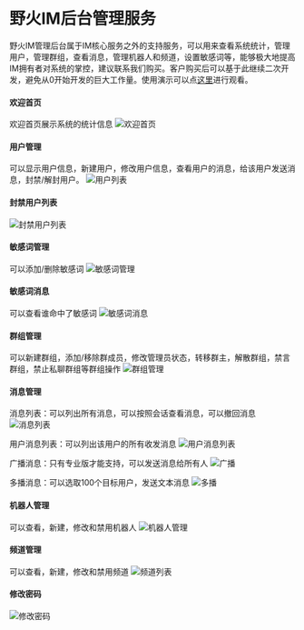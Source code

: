 # 野火IM后台管理服务
野火IM管理后台属于IM核心服务之外的支持服务，可以用来查看系统统计，管理用户，管理群组，查看消息，管理机器人和频道，设置敏感词等，能够极大地提高IM拥有者对系统的掌控，建议联系我们购买。客户购买后可以基于此继续二次开发，避免从0开始开发的巨大工作量。使用演示可以点[这里](https://www.bilibili.com/video/BV1FK41157oa)进行观看。

#### 欢迎首页
欢迎首页展示系统的统计信息
![欢迎首页](https://static.wildfirechat.cn/home2.png)

#### 用户管理
可以显示用户信息，新建用户，修改用户信息，查看用户的消息，给该用户发送消息，封禁/解封用户。
![用户列表](https://static.wildfirechat.cn/user-list.png)

#### 封禁用户列表
![封禁用户列表](https://static.wildfirechat.cn/blocked-user-list.png)

#### 敏感词管理
可以添加/删除敏感词
![敏感词管理](https://static.wildfirechat.cn/sensitive-word-list-2.png)

#### 敏感词消息
可以查看谁命中了敏感词
![敏感词消息](https://static.wildfirechat.cn/sensitive-word-match-2.png)

#### 群组管理
可以新建群组，添加/移除群成员，修改管理员状态，转移群主，解散群组，禁言群组，禁止私聊群组等群组操作
![群组管理](https://static.wildfirechat.cn/group-list-2.png)

#### 消息管理
消息列表：可以列出所有消息，可以按照会话查看消息，可以撤回消息
![消息列表](https://static.wildfirechat.cn/message-list-2.png)

用户消息列表：可以列出该用户的所有收发消息
![用户消息列表](https://static.wildfirechat.cn/user-message-list-2.png)

广播消息：只有专业版才能支持，可以发送消息给所有人
![广播](https://static.wildfirechat.cn/broadcast-2.png)

多播消息：可以选取100个目标用户，发送文本消息
![多播](https://static.wildfirechat.cn/multicast-2.png)

#### 机器人管理
可以查看，新建，修改和禁用机器人
![机器人管理](https://static.wildfirechat.cn/robot-list-2.png)

#### 频道管理
可以查看，新建，修改和禁用频道
![频道列表](https://static.wildfirechat.cn/channel-list-2.png)

#### 修改密码
![修改密码](https://static.wildfirechat.cn/update-pwd-2.png)
